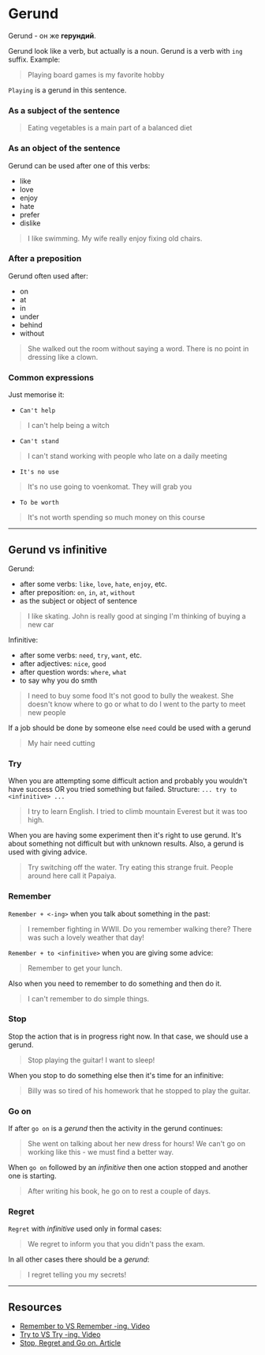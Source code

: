 # Gerund

Gerund - он же __герундий__.

Gerund look like a verb, but actually is a noun.
Gerund is a verb with `ing` suffix.
Example:
> Playing board games is my favorite hobby

`Playing` is a gerund in this sentence.

### As a subject of the sentence
> Eating vegetables is a main part of a balanced diet

### As an object of the sentence
Gerund can be used after one of this verbs:
- like
- love
- enjoy
- hate
- prefer
- dislike

> I like swimming.
> My wife really enjoy fixing old chairs.

### After a preposition
Gerund often used after:
- on
- at
- in
- under
- behind
- without

> She walked out the room without saying a word.
> There is no point in dressing like a clown.

### Common expressions
Just memorise it:
- `Can't help`
> I can't help being a witch

- `Can't stand`
> I can't stand working with people who late on a daily meeting

- `It's no use`
> It's no use going to voenkomat. They will grab you

- `To be worth`
> It's not worth spending so much money on this course


---
## Gerund vs infinitive

Gerund:
- after some verbs: `like`, `love`, `hate`, `enjoy`, etc.
- after preposition: `on`, `in`, `at`, `without`
- as the subject or object of sentence

> I like skating.
> John is really good at singing
> I'm thinking of buying a new car

Infinitive:
- after some verbs: `need`, `try`, `want`, etc.
- after adjectives: `nice`, `good`
- after question words: `where`, `what`
- to say why you do smth

> I need to buy some food
> It's not good to bully the weakest.
> She doesn't know where to go or what to do
> I went to the party to meet new people

If a job should be done by someone else `need` could be used with a gerund
> My hair need cutting


### Try
When you are attempting some difficult action and probably you wouldn't have success OR you tried something but failed.
Structure: `... try to <infinitive> ...`
> I try to learn English.
> I tried to climb mountain Everest but it was too high.

When you are having some experiment then it's right to use gerund.
It's about something not difficult but with unknown results.
Also, a gerund is used with giving advice.
> Try switching off the water.
> Try eating this strange fruit. People around here call it Papaiya.


### Remember
`Remember + <-ing>` when you talk about something in the past:
> I remember fighting in WWII.
> Do you remember walking there? There was such a lovely weather that day!

`Remember + to <infinitive>` when you are giving some advice:
> Remember to get your lunch.

Also when you need to remember to do something and then do it.
> I can't remember to do simple things.


### Stop
Stop the action that is in progress right now. In that case, we should use a gerund.
> Stop playing the guitar! I want to sleep!

When you stop to do something else then it's time for an infinitive:
> Billy was so tired of his homework that he stopped to play the guitar.


### Go on
If after `go on` is a _gerund_ then the activity in the gerund continues:
> She went on talking about her new dress for hours!
> We can't go on working like this - we must find a better way.

When `go on` followed by an _infinitive_ then one action stopped and another one is starting.
> After writing his book, he go on to rest a couple of days.


### Regret
`Regret` with _infinitive_ used only in formal cases:
> We regret to inform you that you didn't pass the exam.

In all other cases there should be a _gerund_:
> I regret telling you my secrets!


---
## Resources
- [Remember to VS Remember -ing. Video](https://www.youtube.com/watch?v=2_OAbpOLTTo&ab_channel=DanielByrnes)
- [Try to VS Try -ing. Video](https://www.youtube.com/watch?v=e33GLlbpUzM&ab_channel=EnglishwithEmma%C2%B7engVid)
- [Stop, Regret and Go on. Article](https://www.bbc.co.uk/learningenglish/course/towards-advanced/unit-9/session-1)

